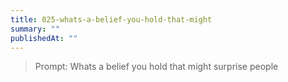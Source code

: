 ```yaml
---
title: 025-whats-a-belief-you-hold-that-might
summary: ""
publishedAt: ""
---
```


> Prompt: Whats a belief you hold that might surprise people

